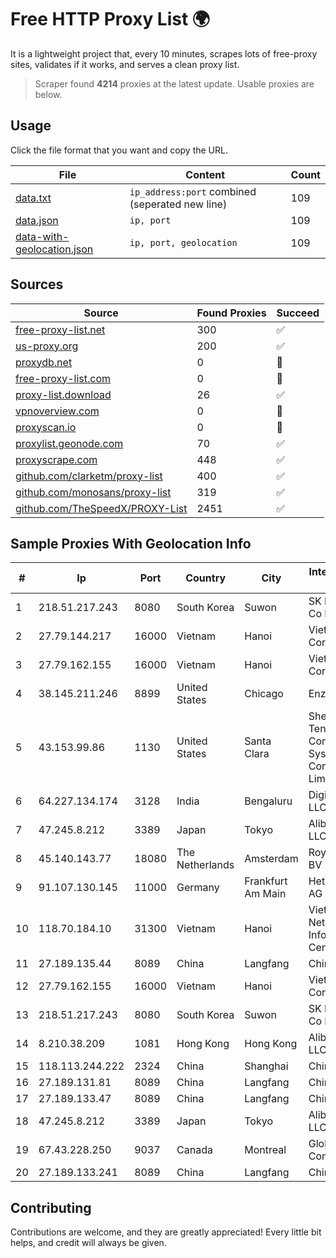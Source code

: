 
# Free HTTP Proxy List 🌍

It is a lightweight project that, every 10 minutes, scrapes lots of free-proxy sites, validates if it works, and serves a clean proxy list.


> Scraper found **4214** proxies at the latest update. Usable proxies are below.

## Usage

Click the file format that you want and copy the URL.


|File|Content|Count|
|----|-------|-----|
|[data.txt](https://raw.githubusercontent.com/themiralay/Proxy-List-World/master/data.txt)|`ip_address:port` combined (seperated new line)|109|
|[data.json](https://raw.githubusercontent.com/themiralay/Proxy-List-World/master/data.json)|`ip, port`|109|
|[data-with-geolocation.json](https://raw.githubusercontent.com/themiralay/Proxy-List-World/master/data-with-geolocation.json)|`ip, port, geolocation`|109|

## Sources

|Source|Found Proxies|Succeed|
|------|-------------|-------|
|[free-proxy-list.net](https://free-proxy-list.net)|300|✅|
|[us-proxy.org](https://www.us-proxy.org)|200|✅|
|[proxydb.net](http://proxydb.net)|0|🚫|
|[free-proxy-list.com](https://free-proxy-list.com/?page=&port=&type%5B%5D=http&type%5B%5D=https&up_time=0&search=Search)|0|🚫|
|[proxy-list.download](https://www.proxy-list.download/HTTP)|26|✅|
|[vpnoverview.com](https://vpnoverview.com/privacy/anonymous-browsing/free-proxy-servers)|0|🚫|
|[proxyscan.io](https://www.proxyscan.io)|0|🚫|
|[proxylist.geonode.com](https://proxylist.geonode.com/api/proxy-list?limit=300&page=1&sort_by=lastChecked&sort_type=desc&protocols=http,https)|70|✅|
|[proxyscrape.com](https://api.proxyscrape.com/v2/?request=displayproxies&protocol=http&timeout=10000&country=all&ssl=all&anonymity=all)|448|✅|
|[github.com/clarketm/proxy-list](https://raw.githubusercontent.com/clarketm/proxy-list/master/proxy-list-raw.txt)|400|✅|
|[github.com/monosans/proxy-list](https://raw.githubusercontent.com/monosans/proxy-list/main/proxies/http.txt)|319|✅|
|[github.com/TheSpeedX/PROXY-List](https://raw.githubusercontent.com/TheSpeedX/PROXY-List/master/http.txt)|2451|✅|


## Sample Proxies With Geolocation Info

|#|Ip|Port|Country|City|Internet Service Provider|
|-|--|----|-------|----|-------------------------|
|1|218.51.217.243|8080|South Korea|Suwon|SK Broadband Co Ltd|
|2|27.79.144.217|16000|Vietnam|Hanoi|Viettel Corporation|
|3|27.79.162.155|16000|Vietnam|Hanoi|Viettel Corporation|
|4|38.145.211.246|8899|United States|Chicago|Enzu Inc|
|5|43.153.99.86|1130|United States|Santa Clara|Shenzhen Tencent Computer Systems Company Limited|
|6|64.227.134.174|3128|India|Bengaluru|DigitalOcean, LLC|
|7|47.245.8.212|3389|Japan|Tokyo|Alibaba Cloud LLC|
|8|45.140.143.77|18080|The Netherlands|Amsterdam|RoyaleHosting BV|
|9|91.107.130.145|11000|Germany|Frankfurt Am Main|Hetzner Online AG|
|10|118.70.184.10|31300|Vietnam|Hanoi|Vietnam Internet Network Information Center|
|11|27.189.135.44|8089|China|Langfang|Chinanet|
|12|27.79.162.155|16000|Vietnam|Hanoi|Viettel Corporation|
|13|218.51.217.243|8080|South Korea|Suwon|SK Broadband Co Ltd|
|14|8.210.38.209|1081|Hong Kong|Hong Kong|Alibaba.com LLC|
|15|118.113.244.222|2324|China|Shanghai|Chinanet|
|16|27.189.131.81|8089|China|Langfang|Chinanet|
|17|27.189.133.47|8089|China|Langfang|Chinanet|
|18|47.245.8.212|3389|Japan|Tokyo|Alibaba Cloud LLC|
|19|67.43.228.250|9037|Canada|Montreal|GloboTech Communications|
|20|27.189.133.241|8089|China|Langfang|Chinanet|



## Contributing

Contributions are welcome, and they are greatly appreciated! Every
little bit helps, and credit will always be given.

